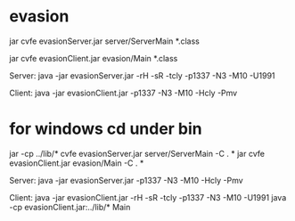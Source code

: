 # evasion
jar cvfe evasionServer.jar  server/ServerMain  *.class

jar cvfe evasionClient.jar  evasion/Main  *.class

Server:
java -jar evasionServer.jar -rH -sR -tcly -p1337 -N3 -M10 -U1991

Client:
java -jar evasionClient.jar -p1337 -N3 -M10 -Hcly -Pmv


# for windows cd under bin
jar -cp ../lib/* cvfe evasionServer.jar server/ServerMain -C . *
jar cvfe evasionClient.jar  evasion/Main -C . *

Server:
java -jar evasionServer.jar -p1337 -N3 -M10 -Hcly -Pmv


Client:
java -jar evasionClient.jar -rH -sR -tcly -p1337 -N3 -M10 -U1991
java -cp evasionClient.jar:../lib/* Main